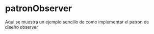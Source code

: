 # patronObserver
Aqui se muestra un ejemplo sencillo de como implementar el patron de diseño observer
